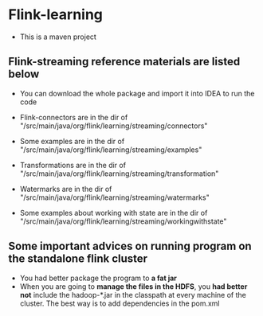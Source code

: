 # Flink-learning
* This is a maven project

## Flink-streaming reference materials are listed below

* You can download the whole package and import it into IDEA to run the code

* Flink-connectors are in the dir of "/src/main/java/org/flink/learning/streaming/connectors"

* Some examples are in the dir of "/src/main/java/org/flink/learning/streaming/examples"

* Transformations are in the dir of "/src/main/java/org/flink/learning/streaming/transformation"

* Watermarks are in the dir of "/src/main/java/org/flink/learning/streaming/watermarks"

* Some examples about working with state are in the dir of "/src/main/java/org/flink/learning/streaming/workingwithstate"

## Some important advices on running program on the standalone flink cluster

* You had better package the program to **a fat jar**
* When you are going to **manage the files in the HDFS**, you **had better not** include the hadoop-*.jar in the classpath at every machine of the cluster. The best way is to add dependencies in the pom.xml

